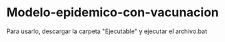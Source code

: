 # Modelo-epidemico-con-vacunacion

Para usarlo, descargar la carpeta "Ejecutable" y ejecutar el archivo.bat
